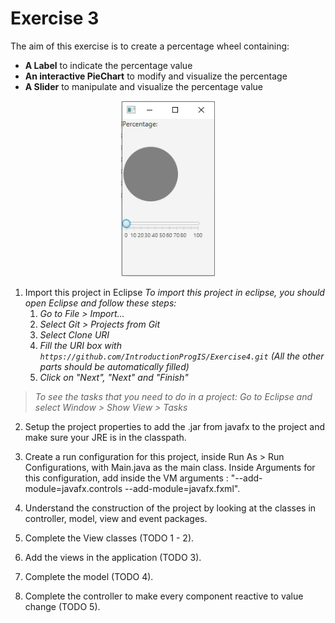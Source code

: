 # Exercise 3

The aim of this exercise is to create a percentage wheel containing:

  - **A Label** to indicate the percentage value
  - **An interactive PieChart** to modify and visualize the percentage
  - **A Slider** to manipulate and visualize the percentage value

<p align="center"><img src="/img/PercentageWheel.png" width="150"></p>


1. Import this project in Eclipse *To import this project in eclipse, you should open Eclipse and follow these steps:*
   1. *Go to File \> Import...*
   2. *Select Git \> Projects from Git*
   3. *Select Clone URI*
   4. *Fill the URI box with `https://github.com/IntroductionProgIS/Exercise4.git` (All the other parts should be automatically filled)*
   5. *Click on "Next", "Next" and "Finish"*

> *To see the tasks that you need to do in a project: Go to Eclipse and select Window \> Show View \> Tasks*

2. Setup the project properties to add the .jar from javafx to the project and make sure your JRE is in the classpath.

3. Create a run configuration for this project, inside Run As \> Run Configurations, with Main.java as the main class. Inside Arguments for this configuration, add inside the VM arguments : "--add-module=javafx.controls --add-module=javafx.fxml".

4. Understand the construction of the project by looking at the classes in controller, model, view and event packages.

5. Complete the View classes (TODO 1 - 2).

6. Add the views in the application (TODO 3).

7. Complete the model (TODO 4).

8. Complete the controller to make every component reactive to value change (TODO 5).
 

